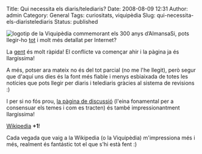 Title: Qui necessita els diaris/telediaris?
Date: 2008-08-09 12:31
Author: admin
Category: General
Tags: curiositats, viquipèdia
Slug: qui-necessita-els-diaristelediaris
Status: published

<img src="http://gil.badall.net/wp-content/uploads/2007/04/wiki-ca.png" data-align="right" alt="logotip de la Viquipèdia commemorant els 300 anys d’Almansa" />Si, pots llegir-ho <a href="http://en.wikipedia.org/wiki/War_in_South_Ossetia_(2008)" target="_blank" rel="noopener">tot</a> i molt més detallat per Internet?

La <a href="http://en.wikipedia.org/w/index.php?title=2008_South_Ossetia_War&amp;action=history" target="_blank" rel="noopener">gent</a> és molt ràpida! El conflicte va començar ahir i la pàgina ja és llargíssima!

A més, potser ara mateix no és del tot parcial (no me l'he llegit), però segur que d'aquí uns dies és la font més fiable i menys esbiaixada de totes les notícies que pots llegir per diaris i telediaris gràcies al sistema de revisions :)

I per si no fós prou, <a href="http://en.wikipedia.org/wiki/Talk:2008_South_Ossetia_War" target="_blank" rel="noopener">la pàgina de discussió</a> (l'eina fonamental per a consensuar els temes i com es tracten) és també impressionantment llargíssima!

<a href="http://www.wikipedia.org" target="_blank" rel="noopener">Wikipedia</a> **+1**!

Cada vegada que vaig a la Wikipedia (o la Viquipèdia) m'impressiona més i més, realment és fantástic tot el que s'hi està fent :)
